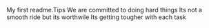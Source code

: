My first readme.Tips
We are committed to doing hard things
Its not a smooth ride but its worthwile
Its getting tougher with each task
